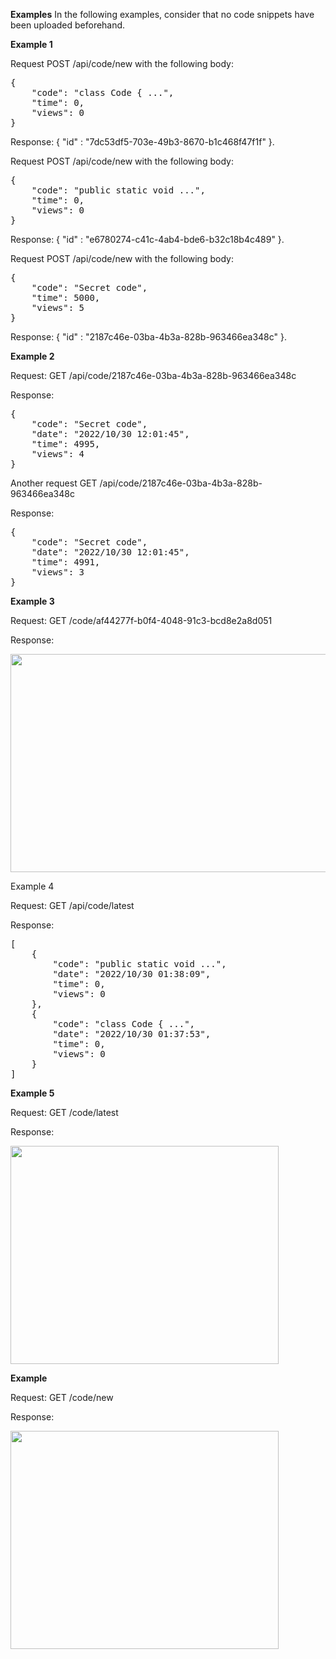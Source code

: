 <b>Examples</b>
In the following examples, consider that no code snippets have been uploaded beforehand.

<b>Example 1</b>

Request POST /api/code/new with the following body:
<pre>
{
    "code": "class Code { ...",
    "time": 0,
    "views": 0
}</pre>
Response: { "id" : "7dc53df5-703e-49b3-8670-b1c468f47f1f" }.

Request POST /api/code/new with the following body:
<pre>
{
    "code": "public static void ...",
    "time": 0,
    "views": 0
}</pre>
Response: { "id" : "e6780274-c41c-4ab4-bde6-b32c18b4c489" }.

Request POST /api/code/new with the following body:
<pre>
{
    "code": "Secret code",
    "time": 5000,
    "views": 5
}</pre>
Response: { "id" : "2187c46e-03ba-4b3a-828b-963466ea348c" }.

<b>Example 2</b>

Request: GET /api/code/2187c46e-03ba-4b3a-828b-963466ea348c

Response:
<pre>
{
    "code": "Secret code",
    "date": "2022/10/30 12:01:45",
    "time": 4995,
    "views": 4
}</pre>
Another request GET /api/code/2187c46e-03ba-4b3a-828b-963466ea348c

Response:
<pre>
{
    "code": "Secret code",
    "date": "2022/10/30 12:01:45",
    "time": 4991,
    "views": 3
}</pre>
<b>Example 3</b>

Request: GET /code/af44277f-b0f4-4048-91c3-bcd8e2a8d051

Response:

<img src = "https://user-images.githubusercontent.com/92060452/198856452-14dd491c-ee98-4282-a4a2-a58bca746b9f.png" height="349" width = "629"/>



Example 4

Request: GET /api/code/latest

Response:
<pre>
[
    {
        "code": "public static void ...",
        "date": "2022/10/30 01:38:09",
        "time": 0,
        "views": 0
    },
    {
        "code": "class Code { ...",
        "date": "2022/10/30 01:37:53",
        "time": 0,
        "views": 0
    }
]</pre>
<b>Example 5</b>

Request: GET /code/latest

Response:

<img src = "https://user-images.githubusercontent.com/92060452/198856344-d3d0e879-b4a6-4679-bd52-0732e7973377.png" height="349" width = "429"/>



<b>Example</b>

Request: GET /code/new

Response:

<img src = "https://user-images.githubusercontent.com/92060452/198856179-58f77063-5768-42ed-8e8f-65e581118f13.png" height="349" width = "429"/>


